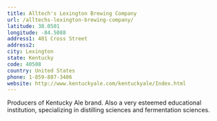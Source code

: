 ```yaml
---
title: Alltech's Lexington Brewing Company
url: /alltechs-lexington-brewing-company/
latitude: 38.0501
longitude: -84.5088
address1: 401 Cross Street
address2: 
city: Lexington
state: Kentucky
code: 40508
country: United States
phone: 1-859-887-3406
website: http://www.kentuckyale.com/kentuckyale/Index.html
---
```

Producers of Kentucky Ale brand.   Also a very esteemed educational institution, specializing in distilling sciences and fermentation sciences.
